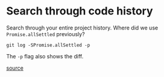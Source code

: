 # Search through code history

Search through your entire project history.
Where did we use `Promise.allSettled` previously?

    git log -SPromise.allSettled -p

The `-p` flag also shows the diff.

[source](http://adit.io/posts/2013-08-16-five-useful-git-tips.html)
